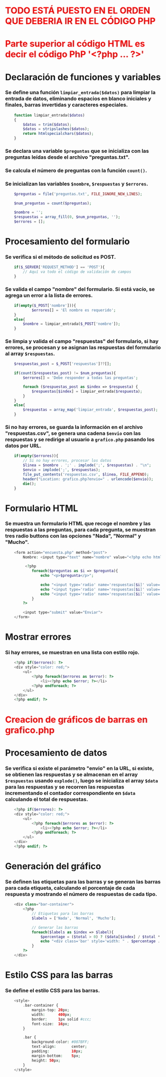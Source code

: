 # <span style="color:red">TODO ESTÁ PUESTO EN EL ORDEN QUE DEBERIA IR EN EL CÓDIGO PHP</span>

# <span style="color:red">Parte superior al código HTML es decir el código PhP '<<span hidden="hidden">¿</span>?php ... ?>'</span>

# Declaración de funciones y variables

### Se define una función `limpiar_entrada($datos)` para limpiar la entrada de datos, eliminando espacios en blanco iniciales y finales, barras invertidas y caracteres especiales.

```php
    function limpiar_entrada($datos)
    {
        $datos = trim($datos);
        $datos = stripslashes($datos);
        return htmlspecialchars($datos);
    }
```

### Se declara una variable `$preguntas` que se inicializa con las preguntas leídas desde el archivo "preguntas.txt".
### Se calcula el número de preguntas con la función `count()`.
### Se inicializan las variables `$nombre`, `$respuestas` y `$errores`.

```php
    $preguntas = file('preguntas.txt', FILE_IGNORE_NEW_LINES);
    
    $num_preguntas = count($preguntas);

    $nombre = '';
    $respuestas = array_fill(0, $num_preguntas, '');
    $errores = [];
```

# Procesamiento del formulario

### Se verifica si el método de solicitud es POST.

```php
    if($_SERVER['REQUEST_METHOD'] == 'POST'){
        // Aquí va todo el código de validación de campos
    }
```

### Se valida el campo "nombre" del formulario. Si está vacío, se agrega un error a la lista de errores.

```php
    if(empty($_POST['nombre'])){
            $errores[] = 'El nombre es requerido';
    }
    else{
        $nombre = limpiar_entrada($_POST['nombre']);
    }
```

### Se limpia y valida el campo "respuestas" del formulario, si hay errores, se procesan y se asignan las respuestas del formulario al array `$respuestas`.

```php
    $respuestas_post = $_POST['respuestas']??[];
    
    if(count($respuestas_post) != $num_preguntas){
        $errores[] = 'Debe responder a todas las preguntas';

        foreach ($respuestas_post as $index => $respuesta) {
            $respuestas[$index] = limpiar_entrada($respuesta);
        }
    }
    else{
        $respuestas = array_map('limpiar_entrada', $respuestas_post);
    }
```

### Si no hay errores, se guarda la información en el archivo "respuestas.csv", se genera una cadena `$envio` con las respuestas y se redirige al usuario a `grafico.php` pasando los datos por URL.

```php
    if(empty($errores)){
        // Si no hay errores, procesar los datos
        $linea = $nombre . ';' . implode(';', $respuestas) . "\n";
        $envio = implode(';', $respuestas);
        file_put_contents('respuestas.csv', $linea, FILE_APPEND);
        header("Location: grafico.php?envio=" . urlencode($envio));
        die();
    }
```

# Formulario HTML

### Se muestra un formulario HTML que recoge el nombre y las respuestas a las preguntas, para cada pregunta, se muestran tres radio buttons con las opciones "Nada", "Normal" y "Mucho".

```php
    <form action="encuesta.php" method="post">
        Nombre: <input type="text" name="nombre" value="<?php echo htmlspecialchars($nombre); ?>"><br><br>
    
         <?php
            foreach($preguntas as $i => $pregunta){
                echo "<p>$pregunta</p>";
    
                echo "<input type='radio' name='respuestas[$i]' value='0' " . ($respuestas[$i] == '0' ? 'checked' : '') . '> Nada ';
                echo "<input type='radio' name='respuestas[$i]' value='1' " . ($respuestas[$i] == '1' ? 'checked' : '') . '> Normal ';
                echo "<input type='radio' name='respuestas[$i]' value='2' " . ($respuestas[$i] == '2' ? 'checked' : '') . '> Mucho <br><br>';
            }
        ?>
    
        <input type="submit" value="Enviar">
    </form>
```

# Mostrar errores

### Si hay errores, se muestran en una lista con estilo rojo.

```php
    <?php if($errores): ?>
    <div style="color: red;">
        <ul>
            <?php foreach($errores as $error): ?>
                <li><?php echo $error; ?></li>
            <?php endforeach; ?>
        </ul>
    </div>
    <?php endif; ?>
```
# <span style="color:red">Creacion de gráficos de barras en grafico.php</span>

# Procesamiento de datos

### Se verifica si existe el parámetro "envio" en la URL, si existe, se obtienen las respuestas y se almacenan en el array `$respuestas` usando `explode()`, luego se inicializa el array `$data` para las respuestas y se recorren las respuestas incrementando el contador correspondiente en `$data` calculando el total de respuestas.

```php
    <?php if($errores): ?>
    <div style="color: red;">
        <ul>
            <?php foreach($errores as $error): ?>
                <li><?php echo $error; ?></li>
            <?php endforeach; ?>
        </ul>
    </div>
    <?php endif; ?>
```

# Generación del gráfico

### Se definen las etiquetas para las barras y se generan las barras para cada etiqueta, calculando el porcentaje de cada respuesta y mostrando el número de respuestas de cada tipo.

```php
    <div class="bar-container">
        <?php
            // Etiquetas para las barras
            $labels = ['Nada', 'Normal', 'Mucho'];
    
            // Generar las barras
            foreach($labels as $index => $label){
                $percentage = ($total > 0) ? ($data[$index] / $total * 80) : 0;
                echo "<div class='bar' style='width: " . $percentage . "%'>" . $label . ' (' . $data[$index] . ')</div>';
            }
        ?>
    </div>
```

# Estilo CSS para las barras

### Se define el estilo CSS para las barras.

```php
    <style>
        .bar-container {
            margin-top: 20px;
            width:      400px;
            border:     1px solid #ccc;
            font-size:  16px;
        }

        .bar {
            background-color: #007BFF;
            text-align:       center;
            padding:          10px;
            margin-bottom:    5px;
            height: 50px;
        }
    </style>
```